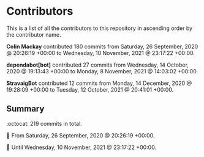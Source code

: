 # Contributors

This is a list of all the contributors to this repository in ascending order by the contributor name.

**Colin Mackay** contributed 180 commits from Saturday, 26 September, 2020 @ 20:26:19 +00:00 to Wednesday, 10 November, 2021 @ 23:17:22 +00:00.

**dependabot[bot]** contributed 27 commits from Wednesday, 14 October, 2020 @ 19:13:43 +00:00 to Monday, 8 November, 2021 @ 14:03:02 +00:00.

**StravaigBot** contributed 12 commits from Monday, 14 December, 2020 @ 19:28:09 +00:00 to Tuesday, 12 October, 2021 @ 20:41:01 +00:00.

## Summary

:octocat: 219 commits in total.

:date: From Saturday, 26 September, 2020 @ 20:26:19 +00:00.

:date: Until Wednesday, 10 November, 2021 @ 23:17:22 +00:00.

